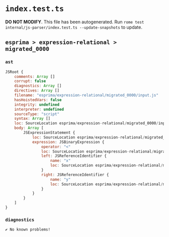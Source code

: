 # `index.test.ts`

**DO NOT MODIFY**. This file has been autogenerated. Run `rome test internal/js-parser/index.test.ts --update-snapshots` to update.

## `esprima > expression-relational > migrated_0000`

### `ast`

```javascript
JSRoot {
	comments: Array []
	corrupt: false
	diagnostics: Array []
	directives: Array []
	filename: "esprima/expression-relational/migrated_0000/input.js"
	hasHoistedVars: false
	integrity: undefined
	interpreter: undefined
	sourceType: "script"
	syntax: Array []
	loc: SourceLocation esprima/expression-relational/migrated_0000/input.js 1:0-2:0
	body: Array [
		JSExpressionStatement {
			loc: SourceLocation esprima/expression-relational/migrated_0000/input.js 1:0-1:5
			expression: JSBinaryExpression {
				operator: "<"
				loc: SourceLocation esprima/expression-relational/migrated_0000/input.js 1:0-1:5
				left: JSReferenceIdentifier {
					name: "x"
					loc: SourceLocation esprima/expression-relational/migrated_0000/input.js 1:0-1:1 (x)
				}
				right: JSReferenceIdentifier {
					name: "y"
					loc: SourceLocation esprima/expression-relational/migrated_0000/input.js 1:4-1:5 (y)
				}
			}
		}
	]
}
```

### `diagnostics`

```
✔ No known problems!

```
